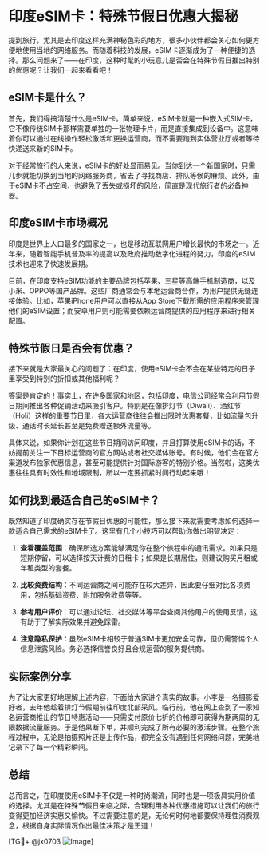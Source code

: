 # 印度eSIM卡：特殊节假日优惠大揭秘

提到旅行，尤其是去印度这样充满神秘色彩的地方，很多小伙伴都会关心如何更方便地使用当地的网络服务。而随着科技的发展，eSIM卡逐渐成为了一种便捷的选择。那么问题来了——在印度，这种时髦的小玩意儿是否会在特殊节假日推出特别的优惠呢？让我们一起来看看吧！

## eSIM卡是什么？

首先，我们得搞清楚什么是eSIM卡。简单来说，eSIM卡就是一种嵌入式SIM卡，它不像传统SIM卡那样需要单独的一张物理卡片，而是直接集成到设备中。这意味着你可以通过在线操作轻松激活和更换运营商，而不需要跑到实体营业厅或者等待快递送来新的SIM卡。

对于经常旅行的人来说，eSIM卡的好处显而易见。当你到达一个新国家时，只需几步就能切换到当地的网络服务商，省去了寻找商店、排队等候的麻烦。此外，由于eSIM卡不占空间，也避免了丢失或损坏的风险，简直是现代旅行者的必备神器。

## 印度eSIM卡市场概况

印度是世界上人口最多的国家之一，也是移动互联网用户增长最快的市场之一。近年来，随着智能手机普及率的提高以及政府推动数字化进程的努力，印度的eSIM技术也迎来了快速发展期。

目前，在印度支持eSIM功能的主要品牌包括苹果、三星等高端手机制造商，以及小米、OPPO等国产品牌。这些厂商通常会与本地运营商合作，为用户提供无缝连接体验。比如，苹果iPhone用户可以直接从App Store下载所需的应用程序来管理他们的eSIM设置；而安卓用户则可能需要依赖运营商提供的应用程序来进行相关配置。

## 特殊节假日是否会有优惠？

接下来就是大家最关心的问题了：在印度，使用eSIM卡会不会在某些特定的日子里享受到特别的折扣或其他福利呢？

答案是肯定的！事实上，在许多国家和地区，包括印度，电信公司经常会利用节假日期间推出各种促销活动来吸引客户。特别是在像排灯节（Diwali）、洒红节（Holi）这样的重要节日里，各大运营商往往会推出限时优惠套餐，比如流量包升级、通话时长延长甚至是免费赠送额外流量等。

具体来说，如果你计划在这些节日期间访问印度，并且打算使用eSIM卡的话，不妨提前关注一下目标运营商的官方网站或者社交媒体账号。有时候，他们会在官方渠道发布独家优惠信息，甚至可能提供针对国际游客的特别价格。当然啦，这类优惠往往具有时效性和地域限制，所以一定要抓紧时间行动起来哦！

## 如何找到最适合自己的eSIM卡？

既然知道了印度确实存在节假日优惠的可能性，那么接下来就需要考虑如何选择一款适合自己需求的eSIM卡了。这里有几个小技巧可以帮助你做出明智决定：

1. **查看覆盖范围**：确保所选方案能够满足你在整个旅程中的通讯需求。如果只是短期停留，可以选择按天计费的日租卡；如果是长期居住，则建议购买月租或年租类型的套餐。
   
2. **比较资费结构**：不同运营商之间可能存在较大差异，因此要仔细对比各项费用，包括基础资费、附加服务收费等等。
   
3. **参考用户评价**：可以通过论坛、社交媒体等平台查阅其他用户的使用反馈，这有助于了解实际效果并避免踩雷。
   
4. **注意隐私保护**：虽然eSIM卡相较于普通SIM卡更加安全可靠，但仍需警惕个人信息泄露风险。务必选择信誉良好且合规运营的服务提供商。

## 实际案例分享

为了让大家更好地理解上述内容，下面给大家讲个真实的故事。小李是一名摄影爱好者，去年他趁着排灯节假期前往印度北部采风。临行前，他在网上查到了一家知名运营商推出的节日特惠活动——只需支付原价七折的价格即可获得为期两周的无限数据流量服务。于是他果断下单，并顺利完成了所有必要的激活步骤。在整个旅程过程中，无论是拍摄照片还是上传作品，都完全没有遇到任何网络问题，完美地记录下了每一个精彩瞬间。

## 总结

总而言之，在印度使用eSIM卡不仅是一种时尚潮流，同时也是一项极具实用价值的选择。尤其是在特殊节假日来临之际，合理利用各种优惠措施可以让我们的旅行变得更加经济实惠又愉快。不过需要注意的是，无论何时何地都要保持理性消费观念，根据自身实际情况作出最佳决策才是王道！

[TG💪+ @jx0703 ![Image](https://github.com/user-attachments/assets/dbca1d08-cadb-493c-b0ec-ad6f7a83f270)]